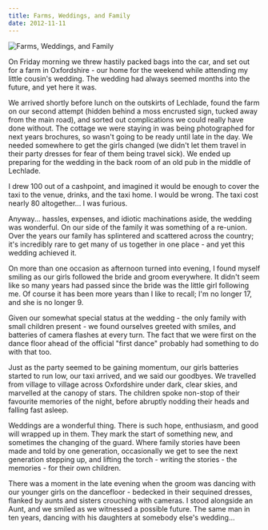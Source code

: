 ```yaml
---
title: Farms, Weddings, and Family
date: 2012-11-11
---
```


![Farms, Weddings, and Family](https://source.unsplash.com/03UCoidYvXw/1600x900)

On Friday morning we threw hastily packed bags into the car, and set out for a farm in Oxfordshire - our home for the weekend while attending my little cousin's wedding. The wedding had always seemed months into the future, and yet here it was.

We arrived shortly before lunch on the outskirts of Lechlade, found the farm on our second attempt (hidden behind a moss encrusted sign, tucked away from the main road), and sorted out complications we could really have done without. The cottage we were staying in was being photographed for next years brochures, so wasn't going to be ready until late in the day. We needed somewhere to get the girls changed (we didn't let them travel in their party dresses for fear of them being travel sick). We ended up preparing for the wedding in the back room of an old pub in the middle of Lechlade.

I drew 100 out of a cashpoint, and imagined it would be enough to cover the taxi to the venue, drinks, and the taxi home. I would be wrong. The taxi cost nearly 80 altogether... I was furious.

Anyway... hassles, expenses, and idiotic machinations aside, the wedding was wonderful. On our side of the family it was something of a re-union. Over the years our family has splintered and scattered across the country; it's incredibly rare to get many of us together in one place - and yet this wedding achieved it.

On more than one occasion as afternoon turned into evening, I found myself smiling as our girls followed the bride and groom everywhere. It didn't seem like so many years had passed since the bride was the little girl following me. Of course it has been more years than I like to recall; I'm no longer 17, and she is no longer 9.

Given our somewhat special status at the wedding - the only family with small children present - we found ourselves greeted with smiles, and batteries of camera flashes at every turn. The fact that we were first on the dance floor ahead of the official "first dance" probably had something to do with that too.

Just as the party seemed to be gaining momentum, our girls batteries started to run low, our taxi arrived, and we said our goodbyes. We travelled from village to village across Oxfordshire under dark, clear skies, and marvelled at the canopy of stars. The children spoke non-stop of their favourite memories of the night, before abruptly nodding their heads and falling fast asleep.

Weddings are a wonderful thing. There is such hope, enthusiasm, and good will wrapped up in them. They mark the start of something new, and sometimes the changing of the guard. Where family stories have been made and told by one generation, occasionally we get to see the next generation stepping up, and lifting the torch - writing the stories - the memories - for their own children.

There was a moment in the late evening when the groom was dancing with our younger girls on the dancefloor - bedecked in their sequined dresses, flanked by aunts and sisters crouching with cameras. I stood alongside an Aunt, and we smiled as we witnessed a possible future. The same man in ten years, dancing with his daughters at somebody else's wedding...